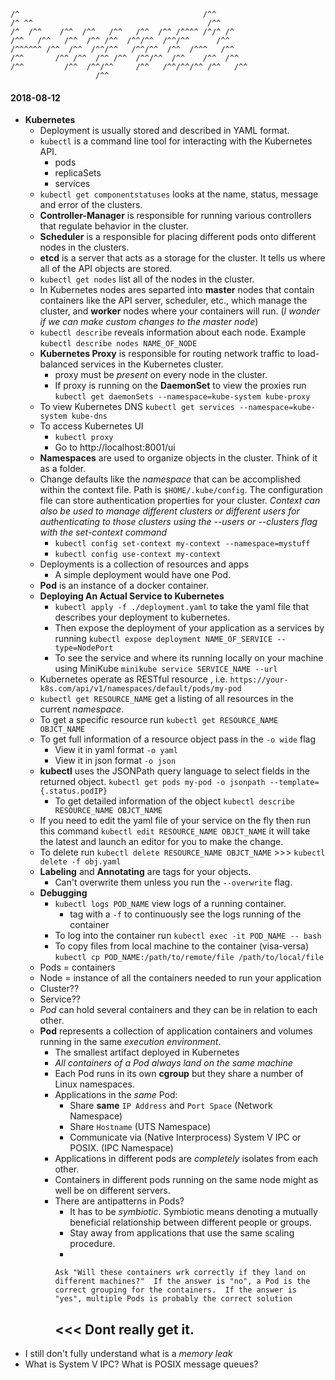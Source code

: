 ```
/^                                         /^^  
/^ ^^                                       /^^  
/^  /^^    /^^  /^^   /^^   /^^  /^^ /^^^^ /^/^ /^
/^^   /^^   /^^  /^^ /^^  /^^/^^  /^^/^^      /^^  
/^^^^^^ /^^  /^^  /^^/^^   /^^/^^  /^^  /^^^   /^^  
/^^       /^^ /^^  /^^ /^^  /^^/^^  /^^    /^^  /^^  
/^^         /^^  /^^/^^     /^^   /^^/^^/^^ /^^   /^^
                   /^^                          
```

#### 2018-08-12
- **Kubernetes**
  - Deployment is usually stored and described in YAML format.
  - `kubectl`  is a command line tool for interacting with the Kubernetes API.  
    - pods
    - replicaSets
    - services
  - `kubectl get componentstatuses` looks at the name, status, message and error of the clusters.
  - **Controller-Manager** is responsible for running various controllers that regulate behavior in the cluster.
  - **Scheduler** is a responsible for placing different pods onto different nodes in the clusters.
  - **etcd** is a server that acts as a storage for the cluster. It tells us where all of the API objects are stored.
  - `kubectl get nodes` list all of the nodes in the cluster.
  - In Kubernetes nodes ares separted into **master** nodes that contain containers like the API server, scheduler, etc., which manage the cluster, and **worker** nodes where your containers will run. (_I wonder if we can make custom changes to the master node_)
  - `kubectl describe` reveals information about each node. Example `kubectl describe nodes NAME_OF_NODE`
  - **Kubernetes Proxy** is responsible for routing network traffic to load-balanced services in the Kubernetes cluster.
    - proxy must be _present_ on every node in the cluster.
    - If proxy is running on the **DaemonSet** to view the proxies run `kubectl get daemonSets --namespace=kube-system kube-proxy`
  - To view Kubernetes DNS `kubectl get services --namespace=kube-system kube-dns`
  - To access Kubernetes UI
    - `kubectl proxy`
    - Go to http://localhost:8001/ui
  - **Namespaces** are used to organize objects in the cluster.  Think of it as a folder.
  - Change defaults like the _namespace_ that can be accomplished within the context file. Path is `$HOME/.kube/config`. The configuration file can store authentication properties for your cluster.
  _Context can also be used to manage different clusters or different users for authenticating to those clusters using the --users or --clusters flag with the set-context command_
    - `kubectl config set-context my-context --namespace=mystuff`
    - `kubectl config use-context my-context`
  - Deployments is a collection of resources and apps
    - A simple deployment would have one Pod.
  - **Pod** is an instance of a docker container.
  - **Deploying An Actual Service to Kubernetes**
    - `kubectl apply -f ./deployment.yaml` to take the yaml file that describes your deployment to kubernetes.
    - Then expose the deployment of your application as a services by running `kubectl expose deployment NAME_OF_SERVICE --type=NodePort`
    - To see the service and where its running locally on your machine using MiniKube `minikube service SERVICE_NAME --url`
  - Kubernetes operate as RESTful resource , i.e. `https://your-k8s.com/api/v1/namespaces/default/pods/my-pod`
  - `kubectl get RESOURCE_NAME` get a listing of all resources in the current _namespace_.
  - To get a specific resource run `kubectl get RESOURCE_NAME
   OBJCT_NAME`
  - To get full information of a resource object pass in the `-o wide` flag
    - View it in yaml format `-o yaml`
    - View it in json format `-o json`
  - **kubectl** uses the JSONPath query language to select fields in the returned object. `kubectl get pods my-pod -o jsonpath --template={.status.podIP}`
    - To get detailed information of the object `kubectl describe RESOURCE_NAME OBJCT_NAME`
  - If you need to edit the yaml file of your service on the fly then run this command `kubectl edit RESOURCE_NAME OBJCT_NAME` it will take the latest and launch an editor for you to make the change.
  - To delete run `kubectl delete RESOURCE_NAME OBJCT_NAME` >>> `kubectl delete -f obj.yaml`
  - **Labeling** and **Annotating** are tags for your objects.
    - Can't overwrite them unless you run the `--overwrite` flag.
  - **Debugging**
    - `kubectl logs POD_NAME` view logs of a running container.
      - tag with a `-f` to continuously see the logs running of the container
    - To log into the container run `kubectl exec -it POD_NAME -- bash`
    - To copy files from local machine to the container (visa-versa) `kubectl cp POD_NAME:/path/to/remote/file /path/to/local/file`
  - Pods = containers
  - Node = instance of all the containers needed to run your application
  - Cluster??
  - Service??
  - *Pod* can hold several containers and they can be in relation to each other.
  - **Pod** represents a collection of application containers and volumes running in the same _execution environment_.
    - The smallest artifact deployed in Kubernetes
    - _All containers of a Pod always land on the same machine_
    - Each Pod runs in its own **cgroup** but they share a number of Linux namespaces.
    - Applications in the _same_ Pod:
      - Share **same** `IP Address` and `Port Space` (Network Namespace)
      - Share `Hostname` (UTS Namespace)
      - Communicate via (Native Interprocess) System V IPC or POSIX. (IPC Namespace)
    - Applications in different pods are _completely_ isolates from each other.
    - Containers in different pods running on the same node might as well be on different servers.
    - There are antipatterns in Pods?
      - It has to be _symbiotic_. Symbiotic means denoting a mutually beneficial relationship between different people or groups.
      - Stay away from applications that use the same scaling procedure.
      - 
      ```
      Ask "Will these containers wrk correctly if they land on different machines?"  If the answer is "no", a Pod is the correct grouping for the containers.  If the answer is "yes", multiple Pods is probably the correct solution
      ```
       <<< Dont really get it.
      -
- I still don't fully understand what is a _memory leak_
- What is System V IPC? What is POSIX message queues?
